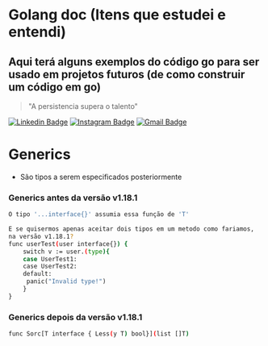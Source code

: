 # Golang doc (Itens que estudei e entendi)
## Aqui terá alguns exemplos do código go para ser usado em projetos futuros (de como construir um código em go)

> "A persistencia supera o talento"

[![Linkedin Badge](https://img.shields.io/badge/-Linkedin-blue?style=flat-square&logo=Linkedin&logoColor=white&link=https:/https://www.linkedin.com/in/vitor-brussolo-zerbato-474447176//)](https://www.linkedin.com/in/vitor-brussolo-zerbato-474447176//)
[![Instagram Badge](https://img.shields.io/badge/-Instagram-a43b9d?style=flat-square&logo=Instagram&logoColor=white&link=https://https://www.instagram.com/vihhbz/?hl=pt-br/)](https://www.instagram.com/vihhstx/?hl=pt-br/)
[![Gmail Badge](https://img.shields.io/badge/-Gmail-c14438?style=flat-square&logo=Gmail&logoColor=white&link=mailto:vitorbrussolo@gmail.com)](mailto:vitorbrussolo@gmail.com)

# Generics
-  São tipos a serem especificados posteriormente 

### Generics antes da versão v1.18.1
```sh
O tipo '...interface{}' assumia essa função de 'T'

E se quisermos apenas aceitar dois tipos em um metodo como fariamos,
na versão v1.18.1?
func userTest(user interface{}) {
	switch v := user.(type){
	case UserTest1:
	case UserTest2:
	default:
	 panic("Invalid type!")
    }
}
```

### Generics depois da versão v1.18.1
```sh
func Sorc[T interface { Less(y T) bool}](list []T)
```
